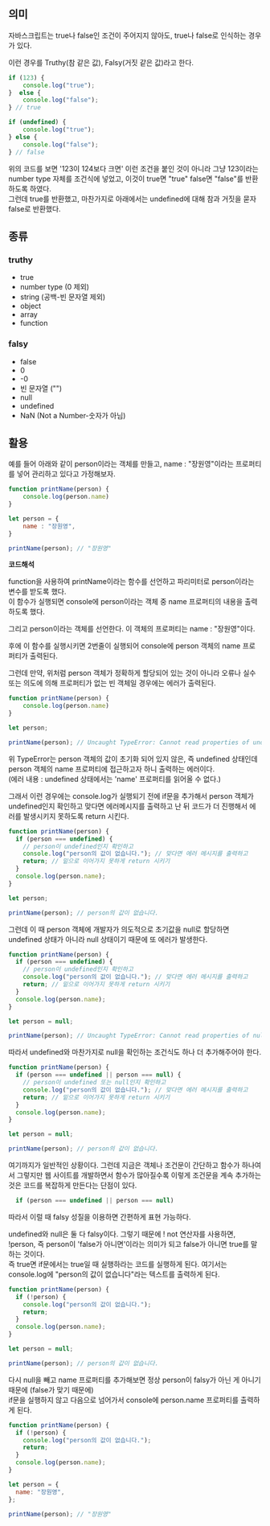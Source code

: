 ## **의미**

자바스크립트는 true나 false인 조건이 주어지지 않아도, true나 false로 인식하는 경우가 있다.

이런 경우를 Truthy(참 같은 값), Falsy(거짓 같은 값)라고 한다.

```javascript
if (123) {
    console.log("true");
}  else {
    console.log("false");
} // true

if (undefined) {
    console.log("true");
} else {
    console.log("false");
} // false
```

위의 코드를 보면 '123이 124보다 크면' 이런 조건을 붙인 것이 아니라 그냥 123이라는 number type 자체를 조건식에 넣었고, 이것이 true면 "true" false면 "false"를 반환하도록 하였다.  
그런데 true를 반환했고, 마찬가지로 아래에서는 undefined에 대해 참과 거짓을 묻자 false로 반환했다.

## **종류**

### **truthy**

-   true
-   number type (0 제외)
-   string (공백-빈 문자열 제외)
-   object
-   array
-   function

### **falsy**

-   false
-   0
-   \-0
-   빈 문자열 ("")
-   null
-   undefined
-   NaN (Not a Number-숫자가 아님)

## **활용**

예를 들어 아래와 같이 person이라는 객체를 만들고, name : "장원영"이라는 프로퍼티를 넣어 관리하고 있다고 가정해보자.

```javascript
function printName(person) {
    console.log(person.name)
}

let person = {
    name : "장원영",
}

printName(person); // "장원영"
```

**코드해석**

function을 사용하여 printName이라는 함수를 선언하고 파리미터로 person이라는 변수를 받도록 했다.  
이 함수가 실행되면 console에 person이라는 객체 중 name 프로퍼티의 내용을 출력하도록 했다.

그리고 person이라는 객체를 선언한다. 이 객체의 프로퍼티는 name : "장원영"이다.

후에 이 함수를 실행시키면 2번줄이 실행되어 console에 person 객체의 name 프로퍼티가 출력된다.

그런데 만약, 위처럼 person 객체가 정확하게 할당되어 있는 것이 아니라 오류나 실수 또는 의도에 의해 프로퍼티가 없는 빈 객체일 경우에는 에러가 출력된다.

```javascript
function printName(person) {
    console.log(person.name)
}

let person;

printName(person); // Uncaught TypeError: Cannot read properties of undefined (reading 'name')
```

위 TypeError는 person 객체의 값이 초기화 되어 있지 않은, 즉 undefined 상태인데 person 객체의 name 프로퍼티에 접근하고자 하니 출력하는 에러이다.  
(에러 내용 : undefined 상태에서는 'name' 프로퍼티를 읽어올 수 없다.)

그래서 이런 경우에는 console.log가 실행되기 전에 if문을 추가해서 person 객체가 undefined인지 확인하고 맞다면 에러메시지를 출력하고 난 뒤 코드가 더 진행해서 에러를 발생시키지 못하도록 return 시킨다.

```javascript
function printName(person) {
  if (person === undefined) {
    // person이 undefined인지 확인하고
    console.log("person의 값이 없습니다."); // 맞다면 에러 메시지를 출력하고
    return; // 밑으로 이어가지 못하게 return 시키기
  }
  console.log(person.name);
}

let person;

printName(person); // person의 값이 없습니다.
```

그런데 이 때 person 객체에 개발자가 의도적으로 초기값을 null로 할당하면 undefined 상태가 아니라 null 상태이기 때문에 또 에러가 발생한다.

```javascript
function printName(person) {
  if (person === undefined) {
    // person이 undefined인지 확인하고
    console.log("person의 값이 없습니다."); // 맞다면 에러 메시지를 출력하고
    return; // 밑으로 이어가지 못하게 return 시키기
  }
  console.log(person.name);
}

let person = null;

printName(person); // Uncaught TypeError: Cannot read properties of null (reading 'name')
```

따라서 undefined와 마찬가지로 null을 확인하는 조건식도 하나 더 추가해주어야 한다.

```javascript
function printName(person) {
  if (person === undefined || person === null) {
    // person이 undefined 또는 null인지 확인하고
    console.log("person의 값이 없습니다."); // 맞다면 에러 메시지를 출력하고
    return; // 밑으로 이어가지 못하게 return 시키기
  }
  console.log(person.name);
}

let person = null;

printName(person); // person의 값이 없습니다.
```

여기까지가 일반적인 상황이다. 그런데 지금은 객체나 조건문이 간단하고 함수가 하나여서 그렇지만 웹 사이트를 개발하면서 함수가 많아질수록 이렇게 조건문을 계속 추가하는 것은 코드를 복잡하게 만든다는 단점이 있다.

```javascript
  if (person === undefined || person === null)
```

따라서 이럴 때 falsy 성질을 이용하면 간편하게 표현 가능하다.

undefined와 null은 둘 다 falsy이다. 그렇기 때문에 ! not 연산자를 사용하면, !person, 즉 person이 'false가 아니면'이라는 의미가 되고 false가 아니면 true를 말하는 것이다.  
즉 true면 if문에서는 true일 때 실행하라는 코드를 실행하게 된다. 여기서는 console.log에 "person의 값이 없습니다"라는 텍스트를 출력하게 된다.

```javascript
function printName(person) {
  if (!person) {
    console.log("person의 값이 없습니다.");
    return;
  }
  console.log(person.name);
}

let person = null;

printName(person); // person의 값이 없습니다.
```

다시 null을 빼고 name 프로퍼티를 추가해보면 정상 person이 falsy가 아닌 게 아니기 때문에 (false가 맞기 때문에)  
if문을 실행하지 않고 다음으로 넘어가서 console에 person.name 프로퍼티를 출력하게 된다.

```javascript
function printName(person) {
  if (!person) {
    console.log("person의 값이 없습니다.");
    return;
  }
  console.log(person.name);
}

let person = {
  name: "장원영",
};

printName(person); // "장원영"
```